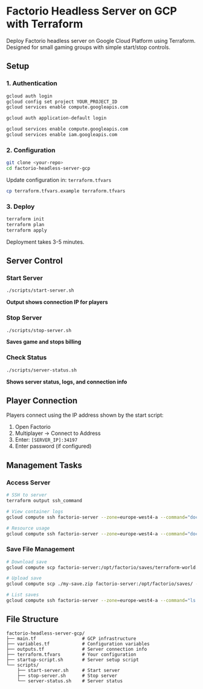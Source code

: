 # Factorio Headless Server on GCP with Terraform

Deploy Factorio headless server on Google Cloud Platform using Terraform. Designed for small gaming groups with simple
start/stop controls.

## Setup

### 1. Authentication

```bash
gcloud auth login
gcloud config set project YOUR_PROJECT_ID
gcloud services enable compute.googleapis.com
```

```bash
gcloud auth application-default login
```

```bash
gcloud services enable compute.googleapis.com
gcloud services enable iam.googleapis.com
```

### 2. Configuration

```bash
git clone <your-repo>
cd factorio-headless-server-gcp
```

Update configuration in: `terraform.tfvars`

```bash
cp terraform.tfvars.example terraform.tfvars
```

### 3. Deploy

```bash
terraform init
terraform plan
terraform apply
```

Deployment takes 3-5 minutes.

## Server Control

### Start Server

```bash
./scripts/start-server.sh
```

**Output shows connection IP for players**

### Stop Server

```bash
./scripts/stop-server.sh
```

**Saves game and stops billing**

### Check Status

```bash
./scripts/server-status.sh
```

**Shows server status, logs, and connection info**

## Player Connection

Players connect using the IP address shown by the start script:

1. Open Factorio
2. Multiplayer -> Connect to Address
3. Enter: `[SERVER_IP]:34197`
4. Enter password (if configured)

## Management Tasks

### Access Server

```bash
# SSH to server
terraform output ssh_command

# View container logs
gcloud compute ssh factorio-server --zone=europe-west4-a --command="docker logs factorio"

# Resource usage
gcloud compute ssh factorio-server --zone=europe-west4-a --command="docker stats factorio"
```

### Save File Management

```bash
# Download save
gcloud compute scp factorio-server:/opt/factorio/saves/terraform-world.zip ./backup.zip --zone=europe-west4-a

# Upload save
gcloud compute scp ./my-save.zip factorio-server:/opt/factorio/saves/ --zone=europe-west4-a

# List saves
gcloud compute ssh factorio-server --zone=europe-west4-a --command="ls /opt/factorio/saves/"
```

## File Structure

```
factorio-headless-server-gcp/
├── main.tf                 # GCP infrastructure
├── variables.tf            # Configuration variables
├── outputs.tf              # Server connection info
├── terraform.tfvars        # Your configuration
├── startup-script.sh       # Server setup script
└── scripts/
    ├── start-server.sh     # Start server
    ├── stop-server.sh      # Stop server
    └── server-status.sh    # Server status
```
